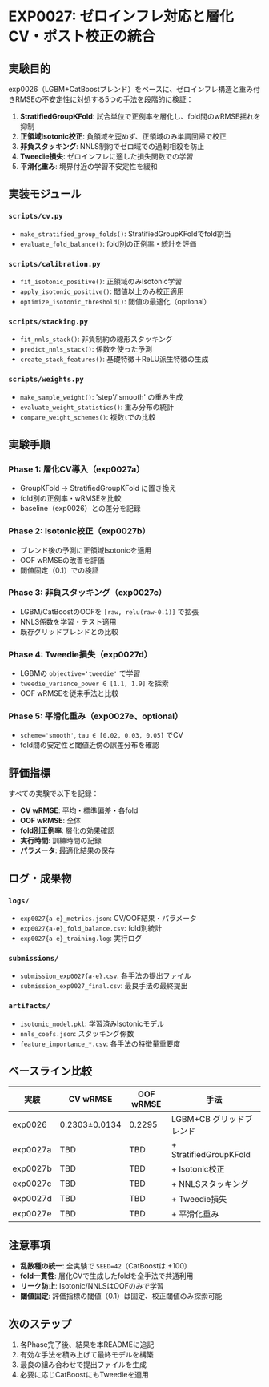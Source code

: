 # EXP0027: ゼロインフレ対応と層化CV・ポスト校正の統合

## 実験目的

exp0026（LGBM+CatBoostブレンド）をベースに、ゼロインフレ構造と重み付きRMSEの不安定性に対処する5つの手法を段階的に検証：

1. **StratifiedGroupKFold**: 試合単位で正例率を層化し、fold間のwRMSE揺れを抑制
2. **正領域Isotonic校正**: 負領域を歪めず、正領域のみ単調回帰で校正
3. **非負スタッキング**: NNLS制約でゼロ域での過剰相殺を防止
4. **Tweedie損失**: ゼロインフレに適した損失関数での学習
5. **平滑化重み**: 境界付近の学習不安定性を緩和

## 実装モジュール

### `scripts/cv.py`
- `make_stratified_group_folds()`: StratifiedGroupKFoldでfold割当
- `evaluate_fold_balance()`: fold別の正例率・統計を評価

### `scripts/calibration.py`
- `fit_isotonic_positive()`: 正領域のみIsotonic学習
- `apply_isotonic_positive()`: 閾値以上のみ校正適用
- `optimize_isotonic_threshold()`: 閾値の最適化（optional）

### `scripts/stacking.py`
- `fit_nnls_stack()`: 非負制約の線形スタッキング
- `predict_nnls_stack()`: 係数を使った予測
- `create_stack_features()`: 基礎特徴＋ReLU派生特徴の生成

### `scripts/weights.py`
- `make_sample_weight()`: 'step'/'smooth' の重み生成
- `evaluate_weight_statistics()`: 重み分布の統計
- `compare_weight_schemes()`: 複数τでの比較

## 実験手順

### Phase 1: 層化CV導入（exp0027a）
- GroupKFold → StratifiedGroupKFold に置き換え
- fold別の正例率・wRMSEを比較
- baseline（exp0026）との差分を記録

### Phase 2: Isotonic校正（exp0027b）
- ブレンド後の予測に正領域Isotonicを適用
- OOF wRMSEの改善を評価
- 閾値固定（0.1）での検証

### Phase 3: 非負スタッキング（exp0027c）
- LGBM/CatBoostのOOFを `[raw, relu(raw-0.1)]` で拡張
- NNLS係数を学習・テスト適用
- 既存グリッドブレンドとの比較

### Phase 4: Tweedie損失（exp0027d）
- LGBMの `objective='tweedie'` で学習
- `tweedie_variance_power ∈ [1.1, 1.9]` を探索
- OOF wRMSEを従来手法と比較

### Phase 5: 平滑化重み（exp0027e、optional）
- `scheme='smooth'`, `tau ∈ [0.02, 0.03, 0.05]` でCV
- fold間の安定性と閾値近傍の誤差分布を確認

## 評価指標

すべての実験で以下を記録：
- **CV wRMSE**: 平均・標準偏差・各fold
- **OOF wRMSE**: 全体
- **fold別正例率**: 層化の効果確認
- **実行時間**: 訓練時間の記録
- **パラメータ**: 最適化結果の保存

## ログ・成果物

### `logs/`
- `exp0027{a-e}_metrics.json`: CV/OOF結果・パラメータ
- `exp0027{a-e}_fold_balance.csv`: fold別統計
- `exp0027{a-e}_training.log`: 実行ログ

### `submissions/`
- `submission_exp0027{a-e}.csv`: 各手法の提出ファイル
- `submission_exp0027_final.csv`: 最良手法の最終提出

### `artifacts/`
- `isotonic_model.pkl`: 学習済みIsotonicモデル
- `nnls_coefs.json`: スタッキング係数
- `feature_importance_*.csv`: 各手法の特徴量重要度

## ベースライン比較

| 実験 | CV wRMSE | OOF wRMSE | 手法 |
|------|----------|-----------|------|
| exp0026 | 0.2303±0.0134 | 0.2295 | LGBM+CB グリッドブレンド |
| exp0027a | TBD | TBD | + StratifiedGroupKFold |
| exp0027b | TBD | TBD | + Isotonic校正 |
| exp0027c | TBD | TBD | + NNLSスタッキング |
| exp0027d | TBD | TBD | + Tweedie損失 |
| exp0027e | TBD | TBD | + 平滑化重み |

## 注意事項

- **乱数種の統一**: 全実験で `SEED=42`（CatBoostは +100）
- **fold一貫性**: 層化CVで生成したfoldを全手法で共通利用
- **リーク防止**: Isotonic/NNLSはOOFのみで学習
- **閾値固定**: 評価指標の閾値（0.1）は固定、校正閾値のみ探索可能

## 次のステップ

1. 各Phase完了後、結果を本READMEに追記
2. 有効な手法を積み上げて最終モデルを構築
3. 最良の組み合わせで提出ファイルを生成
4. 必要に応じCatBoostにもTweedieを適用

